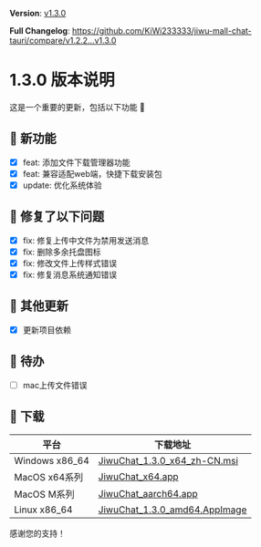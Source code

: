 **Version**: [v1.3.0](https://github.com/KiWi233333/jiwu-mall-chat-tauri/blob/main/.github/releasemd/v1.3.0.md)

**Full Changelog**: <https://github.com/KiWi233333/jiwu-mall-chat-tauri/compare/v1.2.2...v1.3.0>

# 1.3.0 版本说明

这是一个重要的更新，包括以下功能 🧪

## 🔮 新功能

- [x] feat: 添加文件下载管理器功能
- [x] feat: 兼容适配web端，快捷下载安装包
- [x] update: 优化系统体验

## 🔨 修复了以下问题

- [x] fix: 修复上传中文件为禁用发送消息
- [x] fix: 删除多余托盘图标
- [x] fix: 修改文件上传样式错误
- [x] fix: 修复消息系统通知错误

## 🧿 其他更新

- [x] 更新项目依赖

## 📌 待办

- [ ] mac上传文件错误

## 🧪 下载

| 平台           | 下载地址                                                                                                                                   |
| -------------- | ------------------------------------------------------------------------------------------------------------------------------------------ |
| Windows x86_64 | [JiwuChat_1.3.0_x64_zh-CN.msi](https://github.com/KiWi233333/jiwu-mall-chat-tauri/releases/download/v1.3.0/JiwuChat_1.3.0_x64_zh-CN.msi)   |
| MacOS x64系列  | [JiwuChat_x64.app](https://github.com/KiWi233333/jiwu-mall-chat-tauri/releases/download/v1.3.0/JiwuChat_x64.app)                           |
| MacOS M系列    | [JiwuChat_aarch64.app](https://github.com/KiWi233333/jiwu-mall-chat-tauri/releases/download/v1.3.0/JiwuChat_aarch64.app)                   |
| Linux x86_64   | [JiwuChat_1.3.0_amd64.AppImage](https://github.com/KiWi233333/jiwu-mall-chat-tauri/releases/download/v1.3.0/JiwuChat_1.3.0_amd64.AppImage) |

感谢您的支持！
